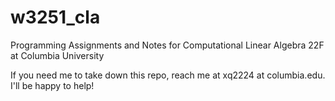 # w3251_cla
Programming Assignments and Notes for Computational Linear Algebra 22F at Columbia University

If you need me to take down this repo, reach me at xq2224 at columbia.edu. I'll be happy to help!
